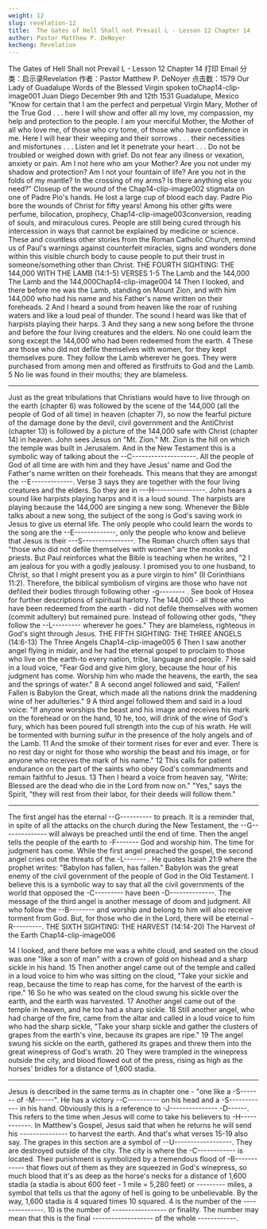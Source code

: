 ```yaml
---
weight: 12
slug: revelation-12
title:  The Gates of Hell Shall not Prevail L - Lesson 12 Chapter 14
author: Pastor Matthew P. DeNoyer
kecheng: Revelation
---
```


The Gates of Hell Shall not Prevail L - Lesson 12 Chapter 14
 打印	 Email
分类：启示录Revelation
作者：Pastor Matthew P. DeNoyer
点击数：1579
Our Lady of Guadalupe
Words of the Blessed Virgin spoken toChap14-clip-image001
Juan Diego December 9th and 12th 1531
Guadalupe, Mexico
"Know for certain that I am the perfect and perpetual Virgin Mary, Mother of the True God . . . here I will show and offer all my love, my compassion, my help and protection to the people. I am your merciful Mother, the Mother of all who love me, of those who cry tome, of those who have confidence in me. Here I will hear their weeping and their sorrows . . . their necessities and misfortunes . . . Listen and let it penetrate your heart . . . Do not be troubled or weighed down with grief. Do not fear any illness or vexation, anxiety or pain. Am I not here who am your Mother? Are you not under my shadow and protection? Am I not your fountain of life? Are you not in the folds of my mantle? In the crossing of my arms? Is there anything else you need?"
Closeup of the wound of the Chap14-clip-image002
stigmata on one of Padre Pio's
hands. He lost a large cup
of blood each day. Padre Pio bore
the wounds of Christ for fifty years!
Among his other gifts were perfume, bilocation, prophecy, Chap14-clip-image003conversion, reading of souls, and miraculous cures. People are still being cured through his intercession in ways that cannot be explained by medicine or science.
These and countless other stories from the Roman Catholic Church, remind us of Paul's warnings against counterfeit miracles, signs and wonders done within this visible church body to cause people to put their trust in someone/something other than Christ.
THE FOURTH SIGHTING: THE 144,000 WITH THE LAMB
(14:1-5)
VERSES 1-5 The Lamb and the 144,000
The Lamb and the 144,000Chap14-clip-image004
14 Then I looked, and there before me was the Lamb, standing on Mount Zion, and with him 144,000 who had his name and his Father's name written on their foreheads. 2 And I heard a sound from heaven like the roar of rushing waters and like a loud peal of thunder. The sound I heard was like that of harpists playing their harps. 3 And they sang a new song before the throne and before the four living creatures and the elders. No one could learn the song except the 144,000 who had been redeemed from the earth. 4 These are those who did not defile themselves with women, for they kept themselves pure. They follow the Lamb wherever he goes. They were purchased from among men and offered as firstfruits to God and the Lamb. 5 No lie was found in their mouths; they are blameless.
*********
Just as the great tribulations that Christians would have to live through on the earth (chapter 6) was followed by the scene of the 144,000 (all the people of God of all time) in heaven (chapter 7), so now the fearful picture of the damage done by the devil, civil government and the AntiChrist (chapter 13) is followed by a picture of the 144,000 safe with Christ (chapter 14) in heaven.
John sees Jesus on "Mt. Zion."  Mt. Zion is the hill on which the temple was built in Jerusalem.  And in the New Testament this is a symbolic way of talking about the --C--------------------.
All the people of God of all time are with him and they have Jesus' name and God the Father's name written on  their foreheads.  This means that they are amongst the --E-------------.  Verse 3 says they are together with the four living creatures and the elders.  So they are in ---H----------------.  John hears a sound like harpists playing harps and it is a loud sound.  The harpists are playing because the 144,000 are singing a new song.  Whenever the Bible talks about a new song, the subject of the song is God's saving work in Jesus to give us eternal life.  The only people who could learn the words to the song are the --E-------------, only the people who know and believe that Jesus is their ---S----------------.  The Roman church often says that "those who did not defile themselves with women" are the monks and priests.  But Paul reinforces what the Bible is teaching when he writes, "2 I am jealous for you with a godly jealousy. I promised you to one husband, to Christ, so that I might present you as a pure virgin to him" (II Corinthians 11:2).  Therefore, the biblical symbolism of virgins are those who have not defiled their bodies through following other -g-------- . See book of Hosea for further descriptions of spiritual harlotry.
The 144,000 - all those who have been redeemed from the earth - did not defile themselves with women (commit adultery) but remained pure. Instead of following other gods, "they follow the --L--------- wherever he goes." They are blameless, righteous in God's sight through Jesus.
THE FIFTH SIGHTING: THE THREE ANGELS (14:6-13)
The Three Angels Chap14-clip-image005
6 Then I saw another angel flying in midair, and he had the eternal gospel to proclaim to those who live on the earth-to every nation, tribe, language and people. 7 He said in a loud voice, "Fear God and give him glory, because
the hour of his judgment has come. Worship him who made the heavens, the earth, the sea and the springs of water." 8 A second angel followed and said, "Fallen! Fallen is Babylon the Great, which made all the nations drink the maddening wine of her adulteries." 9 A third angel followed them and said in a loud voice: "If anyone worships
the beast and his image and receives his mark on the forehead or on the hand, 10 he, too, will drink of the wine of God's fury, which has been poured full strength into the cup of his wrath. He will be tormented with burning sulfur in the presence of the holy angels and of the Lamb. 11 And the smoke of their torment rises for ever and ever. There is no rest day or night for those who worship the beast and his image, or for anyone who receives the mark of his name." 12 This calls for patient endurance on the part of the saints who obey God's commandments and remain faithful to Jesus. 13 Then I heard a voice from heaven say, "Write: Blessed are the dead who die in the Lord from now on." "Yes," says the Spirit, "they will rest from their labor, for their deeds will follow them."
***********

The first angel has the eternal --G---------- to preach. It is a reminder that, in spite of all the attacks on the church during the New Testament, the --G-------------- will always be preached until the end of time. Then the angel tells the people of the earth to -F------- God and worship him. The time for judgment has come. While the first angel preached the gospel, the second angel cries out the threats of the -L------- . He quotes Isaiah 21:9 where the prophet writes: "Babylon has fallen, has fallen." Babylon was the great enemy of the civil government of the people of God in the Old Testament. I believe this is a symbolic way to say that all the civil governments of the world that opposed the -C--------- have been -D--------------.
The message of the third angel is another message of doom and judgment. All who follow the --B-------- and worship and belong to him will also receive torment from God. But, for those who die in the Lord, there will be eternal -R---------.
THE SIXTH SIGHTING: THE HARVEST (14:14-20)
The Harvest of the Earth
Chap14-clip-image006

14 I looked, and there before me was a white cloud, and seated on the cloud was one "like a son of
man" with a crown of gold on hishead and a sharp sickle in his hand. 15 Then another angel came out of the temple and called in a loud voice to him who was sitting on the cloud, "Take your sickle and reap, because the time to reap has come, for the harvest of the earth is ripe." 16 So he who was seated on the cloud swung his sickle over the earth, and the earth was harvested. 17 Another angel came out of the temple in heaven, and he too had a sharp sickle. 18 Still another angel, who had charge of the fire, came from the altar and called in a loud voice to him who had the sharp sickle, "Take your sharp sickle and gather the clusters of grapes from the earth's vine, because its grapes are ripe." 19 The angel swung his sickle on the earth, gathered its grapes and threw them into the great winepress of God's wrath. 20 They were trampled in the winepress outside the city, and blood flowed out of the press, rising as high as the horses' bridles for a distance of 1,600 stadia.
************
Jesus is described in the same terms as in chapter one - "one like a -S------- of -M------". He has a victory --C---------- on his head and a -S------------ in his hand. Obviously this is a reference to -J--------------- -D------. This refers to the time when Jesus will come to take his believers to -H------------. In Matthew's Gospel, Jesus said that when he returns he will send his --------------- to harvest the earth. And that's what verses 15-19 also say.
The grapes in this section are a symbol of --U------------------. They are destroyed outside of the city. The city is where the -C------------ is located. Their punishment is symbolized by a tremendous flood of -B------------ that flows out of them as they are squeezed in God's winepress, so much blood that it's as deep as the horse's necks for a distance of 1,600 stadia (a stadia is about 600 feet - 1 mile = 5,280 feet) or --------- miles, a symbol that tells us that the agony of hell is going to be unbelievable.
By the way, 1,600 stadia is 4 squared times 10 squared. 4 is the number of the ---------------. 10 is the number of ----------------- or finality. The number may mean that this is the final ------------------- of the whole ------------.
